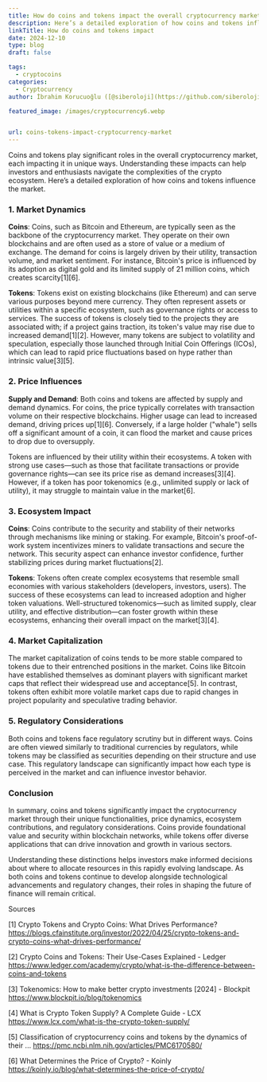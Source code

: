 ```yaml
---
title: How do coins and tokens impact the overall cryptocurrency market
description: Here’s a detailed exploration of how coins and tokens influence the market.
linkTitle: How do coins and tokens impact
date: 2024-12-10
type: blog
draft: false

tags:
  - cryptocoins
categories:
  - Cryptocurrency
author: İbrahim Korucuoğlu ([@siberoloji](https://github.com/siberoloji))

featured_image: /images/cryptocurrency6.webp


url: coins-tokens-impact-cryptocurrency-market
---
```

Coins and tokens play significant roles in the overall cryptocurrency market, each impacting it in unique ways. Understanding these impacts can help investors and enthusiasts navigate the complexities of the crypto ecosystem. Here’s a detailed exploration of how coins and tokens influence the market.

### 1. Market Dynamics

**Coins**: Coins, such as Bitcoin and Ethereum, are typically seen as the backbone of the cryptocurrency market. They operate on their own blockchains and are often used as a store of value or a medium of exchange. The demand for coins is largely driven by their utility, transaction volume, and market sentiment. For instance, Bitcoin's price is influenced by its adoption as digital gold and its limited supply of 21 million coins, which creates scarcity[1][6]. 

**Tokens**: Tokens exist on existing blockchains (like Ethereum) and can serve various purposes beyond mere currency. They often represent assets or utilities within a specific ecosystem, such as governance rights or access to services. The success of tokens is closely tied to the projects they are associated with; if a project gains traction, its token's value may rise due to increased demand[1][2]. However, many tokens are subject to volatility and speculation, especially those launched through Initial Coin Offerings (ICOs), which can lead to rapid price fluctuations based on hype rather than intrinsic value[3][5].

### 2. Price Influences

**Supply and Demand**: Both coins and tokens are affected by supply and demand dynamics. For coins, the price typically correlates with transaction volume on their respective blockchains. Higher usage can lead to increased demand, driving prices up[1][6]. Conversely, if a large holder ("whale") sells off a significant amount of a coin, it can flood the market and cause prices to drop due to oversupply.

Tokens are influenced by their utility within their ecosystems. A token with strong use cases—such as those that facilitate transactions or provide governance rights—can see its price rise as demand increases[3][4]. However, if a token has poor tokenomics (e.g., unlimited supply or lack of utility), it may struggle to maintain value in the market[6].

### 3. Ecosystem Impact

**Coins**: Coins contribute to the security and stability of their networks through mechanisms like mining or staking. For example, Bitcoin's proof-of-work system incentivizes miners to validate transactions and secure the network. This security aspect can enhance investor confidence, further stabilizing prices during market fluctuations[2].

**Tokens**: Tokens often create complex ecosystems that resemble small economies with various stakeholders (developers, investors, users). The success of these ecosystems can lead to increased adoption and higher token valuations. Well-structured tokenomics—such as limited supply, clear utility, and effective distribution—can foster growth within these ecosystems, enhancing their overall impact on the market[3][4].

### 4. Market Capitalization

The market capitalization of coins tends to be more stable compared to tokens due to their entrenched positions in the market. Coins like Bitcoin have established themselves as dominant players with significant market caps that reflect their widespread use and acceptance[5]. In contrast, tokens often exhibit more volatile market caps due to rapid changes in project popularity and speculative trading behavior.

### 5. Regulatory Considerations

Both coins and tokens face regulatory scrutiny but in different ways. Coins are often viewed similarly to traditional currencies by regulators, while tokens may be classified as securities depending on their structure and use case. This regulatory landscape can significantly impact how each type is perceived in the market and can influence investor behavior.

### Conclusion

In summary, coins and tokens significantly impact the cryptocurrency market through their unique functionalities, price dynamics, ecosystem contributions, and regulatory considerations. Coins provide foundational value and security within blockchain networks, while tokens offer diverse applications that can drive innovation and growth in various sectors.

Understanding these distinctions helps investors make informed decisions about where to allocate resources in this rapidly evolving landscape. As both coins and tokens continue to develop alongside technological advancements and regulatory changes, their roles in shaping the future of finance will remain critical.

Sources

[1] Crypto Tokens and Crypto Coins: What Drives Performance? <https://blogs.cfainstitute.org/investor/2022/04/25/crypto-tokens-and-crypto-coins-what-drives-performance/>

[2] Crypto Coins and Tokens: Their Use-Cases Explained - Ledger <https://www.ledger.com/academy/crypto/what-is-the-difference-between-coins-and-tokens>

[3] Tokenomics: How to make better crypto investments [2024] - Blockpit <https://www.blockpit.io/blog/tokenomics>

[4] What is Crypto Token Supply? A Complete Guide - LCX <https://www.lcx.com/what-is-the-crypto-token-supply/>

[5] Classification of cryptocurrency coins and tokens by the dynamics of their ... <https://pmc.ncbi.nlm.nih.gov/articles/PMC6170580/>

[6] What Determines the Price of Crypto? - Koinly <https://koinly.io/blog/what-determines-the-price-of-crypto/>
